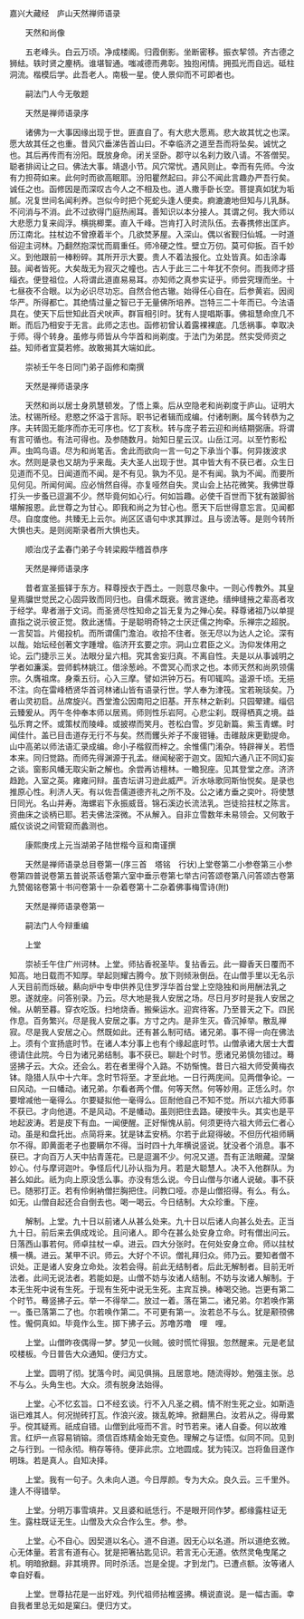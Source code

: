 <!-- { "loadSidebar": true } -->
嘉兴大藏经　庐山天然禅师语录


　　天然和尚像


　　五老峰头。白云万顷。净成楼阁。归霞倒影。坐断密移。振衣挈领。齐古德之狮紶。轶时贤之麈柄。谁堪智通。嗤减德而弗彰。独抱闲情。拥孤光而自远。砥柱洞流。楷模后学。此吾老人。南极一星。使人景仰而不可即者也。

　　嗣法门人今无敬题

　　天然是禅师语录序

　　诸佛为一大事因缘出现于世。匪直自了。有大悲大愿焉。悲大故其忧之也深。愿大故其任之也重。昔风穴垂涕告首山曰。不幸临济之道至吾而将坠矣。诚忧之也。其后再传而有汾阳。既放身命。闭关坚卧。郡守以名刹力致八请。不答僧契。聪者排闼让之曰。佛法大事。靖退小节。风穴常忧。遇风则止。幸而有先师。今汝有力担荷如来。此何时而欲高眠耶。汾阳瞿然起曰。非公不闻此言趣办严吾行矣。诚任之也。函修因是而深叹古今人之不相及也。道人撒手卧长空。菩提真如犹为垢腻。况复世间名闻利养。岂似今时把个死蛇头逢人便卖。痾漉漉地但知与儿乳酥。不问消与不消。此不过欲得门庭热闹耳。善知识以本分接人。其谓之何。我大师以大悲愿力复来阎浮。横挑楖栗。直入千峰。岂肯打入时流队伍。去春携修出匡庐。历江南北。拄杖边不曾撩着半个。几欲焚茅屋。入深山。偶以省觐归仙城。一时道俗迎主诃林。乃翻然抱深忧而肩重任。师冷硬之性。壁立万仞。莫可仰扳。百千妙义。到他跟前一棒粉碎。其所开示大要。贵人不着法报化。立处皆真。如击涂毒鼓。闻者皆死。大矣哉无为寂灭之幢也。古人于此三二十年犹不奈何。而我师才搭缁衣。便登祖位。人将谓此道直易易耳。亦知师之真参实证乎。师尝究理而坐。十七昼夜不合眼。以为必识尽功忘。自然合他古辙。始得任心自在。后参黄岩。因阅华严。所得都亡。其绝情过量之智已于无量佛所培养。岂特三二十年而已。今法语具在。使天下后世知此百犬吠声。群盲相引时。犹有人提唱斯事。佛祖慧命庶几不断。而后乃相安于无言。此师之志也。函修初曾认着露裸裸底。几恁祸事。幸取决于师。得个转身。虽修与师皆从今华首和尚剃度。于法门为弟昆。然实受师资之益。知师者宜莫若修。故敢揭其大端如此。

　　崇祯壬午冬日同门弟子函修和南撰

　　天然是禅师语录序

　　天然和尚以居士身夙慧顿发。了悟上乘。后从空隐老和尚剃度于庐山。证明大法。杖锡所经。悲愍之怀溢于言际。职书记者辑而成编。付诸剞劂。属今转恭为之序。夫转固无能序而亦无可序也。忆丁亥秋。转与庞子若云迎和尚结期弼唐。将谓有言可循也。有法可得也。及参随数月。始知日星云汉。山岳江河。以至竹影松声。虫鸣鸟语。尽为和尚笔舌。舍此而欲向一言一句之下承当个事。何异拨波求水。然则是录也又胡为乎来哉。夫大圣人出现于世。其中皆大有不获已者。众生日见道而不见。日闻道而不闻。是不有见。孰为不见。是不有闻。孰为不闻。而要所见何见。所闻何闻。应必悄然自得。亦复哑然自失。灵山会上拈花微笑。我佛世尊打头一步蚤已逗漏不少。然毕竟何如心行。何如旨趣。必使千百世而下犹有跛脚翁堪解报恩。此世尊之为甘心。即我和尚之为甘心也。愿天下后世得意忘言。见闻都尽。自度度他。共臻无上云尔。尚区区语句中求其罪过。且与谤法等。是则今转所大惧也夫。是则阅斯录者所大惧也夫。

　　顺治戊子孟春门弟子今转梁殿华稽首恭序

　　天然是禅师语录序

　　昔者宣圣振铎于东方。释尊授衣于西土。一则意尽象中。一则心传教外。其皇皇焉牖世觉民之心固异致而同归也。自儒术既衰。微言遂绝。缙绅缝掖之辈高者攻于经学。卑者溺于文词。而圣贤尽性知命之旨无复为之殚心矣。释尊诸祖乃以单提直指之说示彼正觉。救此迷情。于是聪明奇特之士厌迂儒之拘牵。乐禅宗之超脱。一言契旨。片偈投机。而所谓儒门澹泊。收拾不住者。张无尽以为达人之论。深有以哉。始坛经创著文字踵增。临济开玄要之宗。洞山立君臣之义。沩仰发体用之论。云门捷示三关。法眼分呈六相。究其舍妄归真。不离自性。夫是以从事诚明之学者如濂溪。尝师鹤林姚江。借涂葱岭。不啻冥心而求之也。本师天然和尚夙领儒宗。久膺祖席。身乘五衍。心入三摩。譬如洪钟万石。有叩辄鸣。遥源千顷。无挹不注。向在雷峰栖贤华首诃林诸山皆有语录行世。学人奉为津筏。宝若琬琰矣。乃者山灵初启。丛席旋兴。西堂澹公因南阳之旧基。开东林之新刹。只园翚建。缁侣云臻爰从。丙午冬仲奉本师以居焉。师则性乐岩阿。心悲尘刹。既得栖真之境。益弘乐育之怀。或策杖而陵峰。或披襟而笑月。苍松白雪。岁见新篇。紫玉青螺。时闻佳什。盖已目击道存无行不与矣。然而钁头斧子不废钳锤。击碓敲床更勤提命。山中高弟以师法语汇录成编。命小子楷叙而梓之。余惟儒门淆杂。特辟禅关。若悟本来。同归觉路。而师先得渊源于孔孟。继闻秘密于迦文。固知六通八正不同幻妄之谈。窗影风幡无取尖新之解也。余尝再访檀林。一瞻猊座。见其登堂之彦。济济趋跄。入室之英。雍雍问辩。虽杏坛讲习逊此威严。沂水咏歌同斯怡悦矣。是录也推原心性。利济人天。有以佐吾儒道德齐礼之所不及。公之诸方垂之奕叶。将使慧日同光。名山并寿。海螺岩下永振威音。锦石溪边长流法乳。岂徒拾拄杖之陈言。资曲床之谈柄已耶。若夫佛法深微。不从解入。自非立雪数年未易领会。又何敢于威仪谈说之间管窥而蠡测也。

　　康熙庚戌上元当湖弟子陆世楷今亘和南谨撰

　　天然是禅师语录总目卷第一(序三首　塔铭　行状)上堂卷第二小参卷第三小参卷第四普说卷第五普说茶话卷第六室中垂示卷第七举古问答颂卷第八问答颂古卷第九赞偈铭卷第十书问卷第十一杂着卷第十二杂着佛事梅雪诗(附)

　　天然是禅师语录卷第一

　　嗣法门人今辩重编

　　上堂

　　崇祯壬午住广州诃林。上堂。师拈香祝圣毕。复拈香云。此一瓣香天日覆而不知高。地日载而不知厚。举起则耀古腾今。放下则倾湫倒岳。在山僧手里以无名示人天目前而烁破。爇向炉中专申供养见住罗浮华首台堂上空隐独和尚用酬法乳之恩。遂就座。问答别录。乃云。尽大地是我人安居之场。尽日月岁时是我人安居之候。从朝至暮。穿衣吃饭。扫地烧香。搬柴运水。迎宾待客。乃至普天之下。四民作息。百务繁兴。尽是我人安居之事。方寸之内。是非生灭。昏沉掉举。散乱禅寂。尽是我人安居之心。然既如此。还有甚么制可结。诸兄弟。事不得一向在佛法上。须有个宣扬底时节。在诸人本分事上也有个缘起底时节。山僧承诸大居士大耆德请住此院。今日为诸兄弟结制。事不获已。聊赴个时节。愿诸兄弟慎勿错过。蓦竖拂子云。大众。还会么。若在者里得个入路。不妨惭愧。昔日六祖大师受黄梅衣钵。隐猎人队中十六年。念时节将至。才至此地。一日行两庑间。见两僧争论。一曰风动。一曰幡动。诸兄弟。尔看者两个僧。何等天然。何等妙用。正恁么时。尔要增减他一毫得么。尔要疑拟他一毫得么。叵耐他自己不知不觉。所以六祖大师事不获已。才向他道。不是风动。不是幡动。虽则把住去路。硬按牛头。其实也是平地起波涛。若是皮下有血。一闻便醒。正好惭愧从前。何须更待六祖大师云仁者心动。虽是和盘托出。点简将来。犹是钵盂安柄。尔若于此窥得破。不但历代祖师瞒尔不得。即黄面老子也要瞒尔不得。当时四十九年横说竖说。犹没者个消息。事不获已。才向百万人天中拈青莲花。已是逗漏不少。何况又道。吾有正法眼藏。涅槃妙心。付与摩诃迦叶。争怪后代儿孙认指为月。若是大聪慧人。决不入他群队。为甚么如此。祇为向上原没恁么事。亦没有恁么说。今日山僧与尔诸人说破。事不获已。随邪打正。若有伶俐衲僧拦胸把住。问教口哑。亦是山僧招得。有么。有么。如无。山僧自起还合自倒去也。喝一喝云。今日结制。大众珍重。下座。

　　解制。上堂。九十日以前诸人从甚么处来。九十日以后诸人向甚么处去。正当九十日。前后来去俱成戏论。且问诸人。即今在甚么处安身立命。时有僧出问云。日落西山事若何。师卓拄杖一卓。进云。四大分张时。在何处安身立命。师以拄杖横一横。进云。某甲不识。师云。大好个不识。僧礼拜归众。师乃云。要知者僧不识处。正是诸人安身立命处。汝若会得。前此无结制者。后此无解制者。目前无听法者。此间无说法者。若能如是。山僧不妨与汝诸人结制。不妨与汝诸人解制。于本无生死中说有生死。于现有生死中说无生死。主宾互换。棒喝交驰。岂更有第二个时节。蓦竖拂子云。举一不得举二。放过一着。落在第二。诸兄弟。尔若唤作第一。蚤已落第二了也。尔若唤作第二。不可更有第一。汝若总不与么。犹是颟顸佛性。儱侗真如。毕竟作么生。掷下拂子云。苏噜苏噜　哩　哩。

　　上堂。山僧昨夜偶得一梦。梦见一伙贼。彼时慌忙得狠。忽然醒来。元是老鼠咬楼板。今日普告大众通知。便归方丈。

　　上堂。圆明了彻。犹落今时。闻见俱捐。且居意地。随流得妙。勉强主张。总不与么。头角生也。大众。须有脱身法始得。

　　上堂。心不忆玄旨。口不经玄谈。行不入凡圣之稠。情不附生死之业。如斯造诣已难其人。何况抛砖打瓦。作浪兴波。拨乱乾坤。掀翻黑白。汝若从之。得毋累乎。傥其疑焉。祇成自错。山僧到此哑而不言。时节若来。诸人自委。何以故难言。红炉一点容易销镕。须信百炼精金始无变色。理解之与证悟。似同不同。见到之与行到。一彻永彻。稍存等待。便非此宗。立地圆成。犹为钝汉。岂将鱼目遂作明珠。若是真人。自知决择。

　　上堂。我有一句子。久未向人道。今日厚颜。专为大众。良久云。三千里外。逢人不得错举。

　　上堂。分明万事雪填井。又且婆和祇恁行。不是眼开同作梦。都缘露柱证无生。露柱既证无生。山僧及大众合作么生。参。参。

　　上堂。心不自心。因契道以名心。道不自道。因无心以名道。所以道绝玄微。心无体量。若言有道有心。犹是把箸拈匙见识。若言无心无道。依然灵龟曳尾之机。明暗掀翻。非其境界。同时杀活。岂是全提。才到龙门。已遭点额。汝等诸人幸自好看。

　　上堂。世尊拈花是一出好戏。列代祖师拈椎竖拂。横说直说。是一幅古画。幸自我者里总无如是窠臼。便归方丈。

